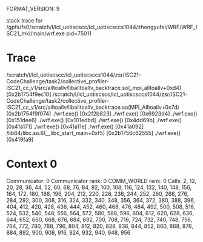 FORMAT_VERSION: 9

stack trace for /gpfs/fs0/scratch/l/lcl_uotiscscc/lcl_uotiscsccs1044/zhengyufei/WRF/WRF_ISC21_mkl/main/wrf.exe pid=75011

# Trace

/scratch/l/lcl_uotiscscc/lcl_uotiscsccs1044/zsr/ISC21-CodeChallenge/task2/collective_profiler-ISC21_cc_v1/src/alltoallv/liballtoallv_backtrace.so(_mpi_alltoallv+0xd4) [0x2b1754f9ec10]
/scratch/l/lcl_uotiscscc/lcl_uotiscsccs1044/zsr/ISC21-CodeChallenge/task2/collective_profiler-ISC21_cc_v1/src/alltoallv/liballtoallv_backtrace.so(MPI_Alltoallv+0x7d) [0x2b1754f9f074]
./wrf.exe() [0x2f2b823]
./wrf.exe() [0x6923d4]
./wrf.exe() [0x151dee6]
./wrf.exe() [0x101edbd]
./wrf.exe() [0x4dd69b]
./wrf.exe() [0x41a171]
./wrf.exe() [0x41a11e]
./wrf.exe() [0x41a092]
/lib64/libc.so.6(__libc_start_main+0xf5) [0x2b1756c62555]
./wrf.exe() [0x419fa9]

# Context 0

Communicator: 0
Communicator rank: 0
COMM_WORLD rank: 0
Calls: 2, 12, 20, 28, 36, 44, 52, 60, 68, 76, 84, 92, 100, 108, 116, 124, 132, 140, 148, 156, 164, 172, 180, 188, 196, 204, 212, 220, 228, 236, 244, 252, 260, 268, 276, 284, 292, 300, 308, 316, 324, 332, 340, 348, 356, 364, 372, 380, 388, 396, 404, 412, 420, 428, 436, 444, 452, 460, 468, 476, 484, 492, 500, 508, 516, 524, 532, 540, 548, 556, 564, 572, 580, 588, 596, 604, 612, 620, 628, 636, 644, 652, 660, 668, 676, 684, 692, 700, 708, 716, 724, 732, 740, 748, 756, 764, 772, 780, 788, 796, 804, 812, 820, 828, 836, 844, 852, 860, 868, 876, 884, 892, 900, 908, 916, 924, 932, 940, 948, 956

